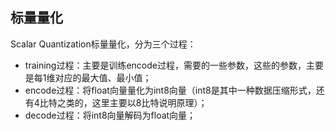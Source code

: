 ## 标量量化

Scalar Quantization标量量化，分为三个过程：
- training过程：主要是训练encode过程，需要的一些参数，这些的参数，主要是每1维对应的最大值、最小值；
- encode过程：将float向量量化为int8向量（int8是其中一种数据压缩形式，还有4比特之类的，这里主要以8比特说明原理）；
- decode过程：将int8向量解码为float向量；
